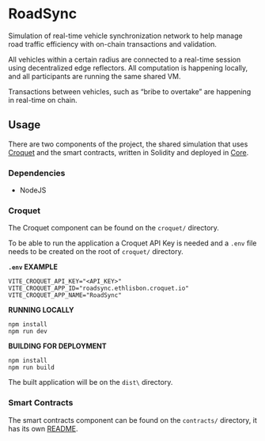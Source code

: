 
# RoadSync

Simulation of real-time vehicle synchronization network to help manage road traffic efficiency with on-chain transactions and validation.

All vehicles within a certain radius are connected to a real-time session using decentralized edge reflectors. All computation is happening locally, and all participants are running the same shared VM.

Transactions between vehicles, such as “bribe to overtake” are happening in real-time on chain.

## Usage

There are two components of the project, the shared simulation that uses [Croquet](https://croquet.io/) and the smart contracts, written in Solidity and deployed in [Core](https://coredao.org/).

### Dependencies

* NodeJS

### Croquet

The Croquet component can be found on the `croquet/` directory.

To be able to run the application a Croquet API Key is needed and a `.env` file needs to be created on the root of `croquet/` directory.

**`.env` EXAMPLE**
```
VITE_CROQUET_API_KEY="<API_KEY>"
VITE_CROQUET_APP_ID="roadsync.ethlisbon.croquet.io"
VITE_CROQUET_APP_NAME="RoadSync"
```

**RUNNING LOCALLY**

```
npm install
npm run dev
```

**BUILDING FOR DEPLOYMENT**

```
npm install
npm run build
```

The built application will be on the `dist\` directory.

### Smart Contracts

The smart contracts component can be found on the `contracts/` directory, it has its own [README](https://github.com/lightshiftdev/roadsync/tree/master/contracts).
